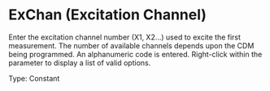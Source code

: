 # ExChan (Excitation Channel)

Enter the excitation channel number (X1, X2...) used to excite the first measurement. The number of available channels depends upon the CDM being programmed. An alphanumeric code is entered. Right-click within the parameter to display a list of valid options.

Type: Constant
